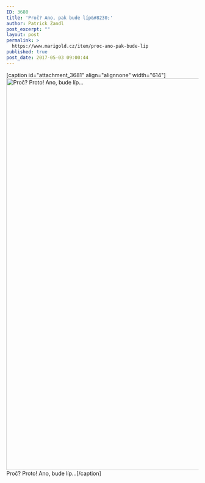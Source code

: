 ```yaml
---
ID: 3680
title: 'Proč? Ano, pak bude líp&#8230;'
author: Patrick Zandl
post_excerpt: ""
layout: post
permalink: >
  https://www.marigold.cz/item/proc-ano-pak-bude-lip
published: true
post_date: 2017-05-03 09:00:44
---
```

[caption id="attachment_3681" align="alignnone" width="614"]<a href="https://www.marigold.cz/item/proc-ano-pak-bude-lip/anobudelip" rel="attachment wp-att-3681"><img class="size-large wp-image-3681" src="https://www.marigold.cz/wp-content/uploads/anobudelip-614x1024.jpg" alt="Proč? Proto! Ano, bude líp..." width="614" height="1024" /></a> Proč? Proto! Ano, bude líp...[/caption]